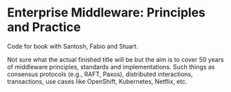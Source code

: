 # Enterprise Middleware: Principles and Practice
Code for book with Santosh, Fabio and Stuart.

Not sure what the actual finished title will be but the aim is to cover 50 years of middleware principles, standards and implementations. Such things as consensus protocols (e.g., RAFT, Paxos), distributed interactions, transactions, use cases like OpenShift, Kubernetes, Netflix, etc.
